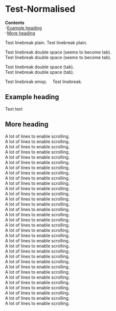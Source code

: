 Test-Normalised
===============

**Contents**  
-[Example heading](#example-heading)  
-[More heading](#more-heading)  

Test linebreak plain.
Test linebreak plain.

Test linebreak double space (seems to become tab).  
Test linebreak double space (seems to become tab).

Test linebreak double space (tab).  
Test linebreak double space (tab).


Test linebreak emsp.&emsp;
Test linebreak.

Example heading
---------------
Text text


More heading
------------
A lot of lines to enable scrolling.  
A lot of lines to enable scrolling.  
A lot of lines to enable scrolling.  
A lot of lines to enable scrolling.  
A lot of lines to enable scrolling.  
A lot of lines to enable scrolling.  
A lot of lines to enable scrolling.  
A lot of lines to enable scrolling.  
A lot of lines to enable scrolling.  
A lot of lines to enable scrolling.  
A lot of lines to enable scrolling.  
A lot of lines to enable scrolling.  
A lot of lines to enable scrolling.  
A lot of lines to enable scrolling.  
A lot of lines to enable scrolling.  
A lot of lines to enable scrolling.  
A lot of lines to enable scrolling.  
A lot of lines to enable scrolling.  
A lot of lines to enable scrolling.  
A lot of lines to enable scrolling.  
A lot of lines to enable scrolling.  
A lot of lines to enable scrolling.  
A lot of lines to enable scrolling.  
A lot of lines to enable scrolling.  
A lot of lines to enable scrolling.  
A lot of lines to enable scrolling.  
A lot of lines to enable scrolling.  
A lot of lines to enable scrolling.  
A lot of lines to enable scrolling.  
A lot of lines to enable scrolling.  
A lot of lines to enable scrolling.  
A lot of lines to enable scrolling.  
A lot of lines to enable scrolling.  
